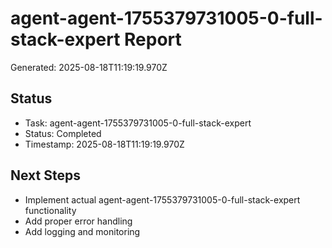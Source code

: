 # agent-agent-1755379731005-0-full-stack-expert Report

Generated: 2025-08-18T11:19:19.970Z

## Status
- Task: agent-agent-1755379731005-0-full-stack-expert
- Status: Completed
- Timestamp: 2025-08-18T11:19:19.970Z

## Next Steps
- Implement actual agent-agent-1755379731005-0-full-stack-expert functionality
- Add proper error handling
- Add logging and monitoring
